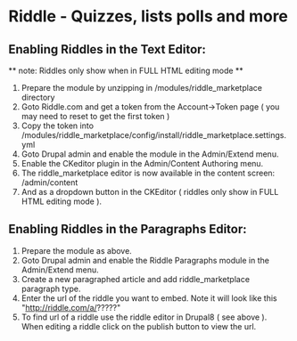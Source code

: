 Riddle - Quizzes, lists polls and more
======================================

Enabling Riddles in the Text Editor:
------------------------------------
** note: Riddles only show when in FULL HTML editing mode **

1. Prepare the module by unzipping in /modules/riddle_marketplace directory
2. Goto Riddle.com and get a token from the Account->Token page ( you may need to reset to get the first token )
3. Copy the token into /modules/riddle_marketplace/config/install/riddle_marketplace.settings.yml
4. Goto Drupal admin and enable the module in the Admin/Extend menu.
5. Enable the CKeditor plugin in the Admin/Content Authoring menu.
6. The riddle_marketplace editor is now available in the content screen:
	/admin/content
7. And as a dropdown button in the CKEditor ( riddles only show in FULL HTML editing mode ).


Enabling Riddles in the Paragraphs Editor:
------------------------------------------
1. Prepare the module as above.
2. Goto Drupal admin and enable the Riddle Paragraphs module in the Admin/Extend menu.
3. Create a new paragraphed article and add riddle_marketplace paragraph type.
4. Enter the url of the riddle you want to embed. Note it will look like this "http://riddle.com/a/?????"
5. To find url of a riddle use the riddle editor in Drupal8 ( see above ). When editing a riddle click on the publish button to view the url. 
